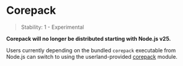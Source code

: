 # Corepack

<!-- introduced_in=v14.19.0 -->

<!-- type=misc -->

<!-- YAML
added:
  - v16.9.0
  - v14.19.0
-->

> Stability: 1 - Experimental

**Corepack will no longer be distributed starting with Node.js v25.**

Users currently depending on the bundled `corepack` executable from Node.js
can switch to using the userland-provided [corepack][] module.

[corepack]: https://github.com/nodejs/corepack
